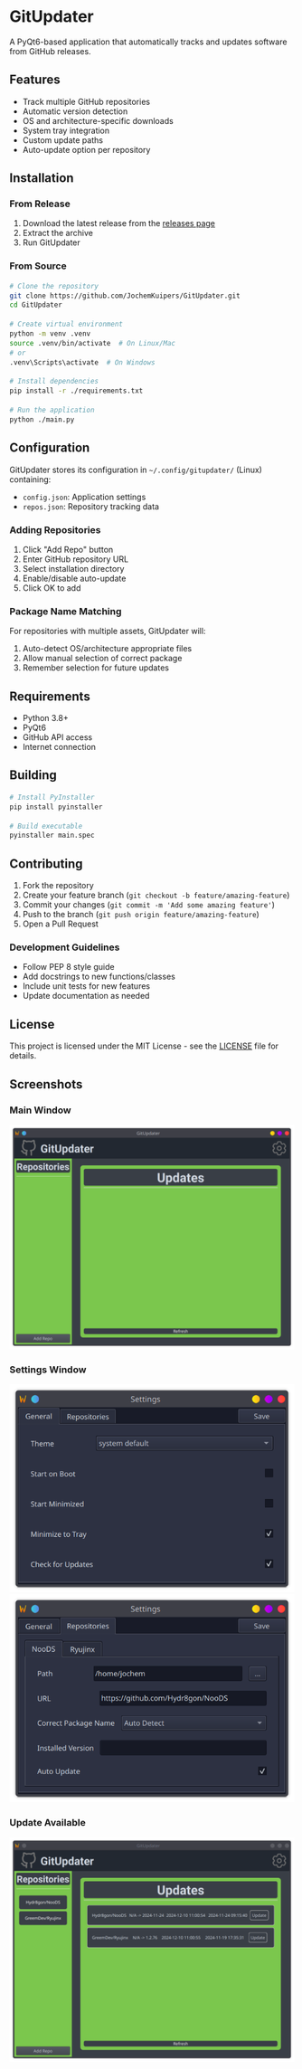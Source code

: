 # GitUpdater

A PyQt6-based application that automatically tracks and updates software from GitHub releases.

## Features

- Track multiple GitHub repositories
- Automatic version detection
- OS and architecture-specific downloads
- System tray integration
- Custom update paths
- Auto-update option per repository

## Installation

### From Release

1. Download the latest release from the [releases page](https://github.com/JochemKuipers/GitUpdater/releases)
2. Extract the archive
3. Run GitUpdater

### From Source

```bash
# Clone the repository
git clone https://github.com/JochemKuipers/GitUpdater.git
cd GitUpdater

# Create virtual environment
python -m venv .venv
source .venv/bin/activate  # On Linux/Mac
# or
.venv\Scripts\activate  # On Windows

# Install dependencies
pip install -r ./requirements.txt

# Run the application
python ./main.py
```

## Configuration

GitUpdater stores its configuration in `~/.config/gitupdater/` (Linux) containing:

- `config.json`: Application settings
- `repos.json`: Repository tracking data

### Adding Repositories

1. Click "Add Repo" button
2. Enter GitHub repository URL
3. Select installation directory
4. Enable/disable auto-update
5. Click OK to add

### Package Name Matching

For repositories with multiple assets, GitUpdater will:

1. Auto-detect OS/architecture appropriate files
2. Allow manual selection of correct package
3. Remember selection for future updates

## Requirements

- Python 3.8+
- PyQt6
- GitHub API access
- Internet connection

## Building

```bash
# Install PyInstaller
pip install pyinstaller

# Build executable
pyinstaller main.spec
```

## Contributing

1. Fork the repository
2. Create your feature branch (`git checkout -b feature/amazing-feature`)
3. Commit your changes (`git commit -m 'Add some amazing feature'`)
4. Push to the branch (`git push origin feature/amazing-feature`)
5. Open a Pull Request

### Development Guidelines

- Follow PEP 8 style guide
- Add docstrings to new functions/classes
- Include unit tests for new features
- Update documentation as needed

## License

This project is licensed under the MIT License - see the [LICENSE](LICENSE) file for details.

## Screenshots

### Main Window

![Main Window](assets/screenshots/main.png)

### Settings Window

![Settings Window](assets/screenshots/settingsgeneral.png)
![Settings Window](assets/screenshots/SettingsRepositories.png)

### Update Available

![Update Available](assets/screenshots/update.png)
